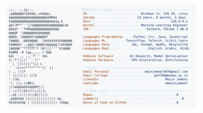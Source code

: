 <picture>
  <source srcset="https://raw.githubusercontent.com/mmazinjameel/mmazinjameel/main/dark_mode.svg?v=1752035141" media="(prefers-color-scheme: dark)">
  <img src="https://raw.githubusercontent.com/mmazinjameel/mmazinjameel/main/light_mode.svg?v=1752035141">
</picture>
